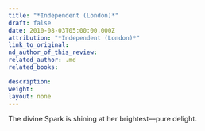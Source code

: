 ```yaml
---
title: "*Independent (London)*"
draft: false
date: 2010-08-03T05:00:00.000Z
attribution: "*Independent (London)*"
link_to_original:
nd_author_of_this_review:
related_author: .md
related_books:

description:
weight:
layout: none
---
```

The divine Spark is shining at her brightest––pure delight.


